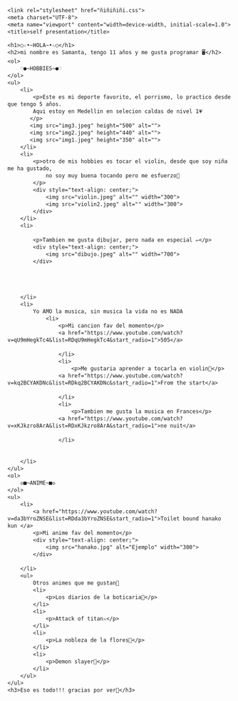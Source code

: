 <!DOCTYPE html>
<html lang="en">
<head>
    
    <link rel="stylesheet" href="ñiñiñiñi.css">
    <meta charset="UTF-8">
    <meta name="viewport" content="width=device-width, initial-scale=1.0">
    <title>self presentation</title>
</head>
<body>
    
    <h1>○☆•~HOLA~•☆○</h1>
    <h2>mi nombre es Samanta, tengo 11 años y me gusta programar 🖥️</h2>
    <ol>
        ♡●~HOBBIES~●♡
    </ol>
    <ul>
        <li>
            <p>Este es mi deporte favorito, el porrismo, lo practico desde que tengo 5 años.
            Aqui estoy en Medellin en selecion caldas de nivel 1💗
           </p>
           <img src="img3.jpeg" height="500" alt="">
           <img src="img2.jpeg" height="440" alt="">
           <img src="img1.jpeg" height="350" alt="">
        </li>
        <li>
            <p>otro de mis hobbies es tocar el violin, desde que soy niña me ha gustado,
                no soy muy buena tocando pero me esfuerzo🎻
            </p>
            <div style="text-align: center;">
                <img src="violin.jpeg" alt="" width="300">
                <img src="violin2.jpeg" alt="" width="300">
            </div>
        </li>
        <li>
   
            <p>Tambien me gusta dibujar, pero nada en especial ✏️</p>
            <div style="text-align: center;">
                <img src="dibujo.jpeg" alt="" width="700">
            </div>
            
            
            

        </li>
        <li>
            Yo AMO la musica, sin musica la vida no es NADA
                <li>
                    <p>Mi cancion fav del momento</p>
                    <a href="https://www.youtube.com/watch?v=qU9mHegkTc4&list=RDqU9mHegkTc4&start_radio=1">505</a>
                    
                    </li>
                    <li>
                        <p>Me gustaria aprender a tocarla en violin🎻</p>
                    <a href="https://www.youtube.com/watch?v=kq2BCYAKDNc&list=RDkq2BCYAKDNc&start_radio=1">From the start</a>
                    
                    </li>
                    <li>
                        <p>Tambien me gusta la musica en Frances</p>
                    <a href="https://www.youtube.com/watch?v=xKJkzro8ArA&list=RDxKJkzro8ArA&start_radio=1">ne nuit</a>
                    
                    </li>
                
            
        </li>
    </ul>
    <ol>
        ◇■~ANIME~■◇
    </ol>
    <ul>
        <li>
            <a href="https://www.youtube.com/watch?v=da3bYroZNSE&list=RDda3bYroZNSE&start_radio=1">Toilet bound hanako kun </a>
            <p>Mi anime fav del momento</p>
            <div style="text-align: center;">
                <img src="hanako.jpg" alt="Ejemplo" width="300">
            </div>
            
        </li>
        <ul>
            Otros animes que me gustan👻
            <li>
                <p>Los diarios de la boticaria🌱</p>
            </li>
            <li>
                <p>Attack of titan⚔️</p>
            </li>
            <li>
                <p>La nobleza de la flores🌷</p>
            </li>
            <li>
                <p>Demon slayer👺</p>
            </li>
        </ul>
    </ul>
    <h3>Eso es todo!!! gracias por ver🎀</h3>
    
</body>
</html>
